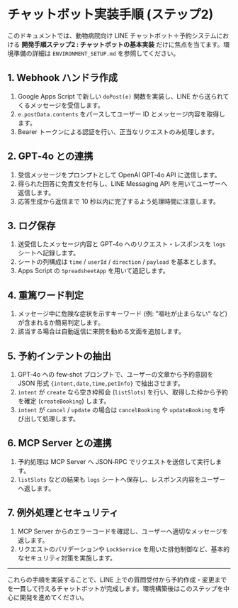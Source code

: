 # チャットボット実装手順 (ステップ2)

このドキュメントでは、動物病院向け LINE チャットボット＋予約システムにおける **開発手順ステップ2 : チャットボットの基本実装** だけに焦点を当てます。環境準備の詳細は `ENVIRONMENT_SETUP.md` を参照してください。

## 1. Webhook ハンドラ作成
1. Google Apps Script で新しい `doPost(e)` 関数を実装し、LINE から送られてくるメッセージを受信します。
2. `e.postData.contents` をパースしてユーザー ID とメッセージ内容を取得します。
3. Bearer トークンによる認証を行い、正当なリクエストのみ処理します。

## 2. GPT‑4o との連携
1. 受信メッセージをプロンプトとして OpenAI GPT‑4o API に送信します。
2. 得られた回答に免責文を付与し、LINE Messaging API を用いてユーザーへ返信します。
3. 応答生成から返信まで 10 秒以内に完了するよう処理時間に注意します。

## 3. ログ保存
1. 送受信したメッセージ内容と GPT‑4o へのリクエスト・レスポンスを `logs` シートへ記録します。
2. シートの列構成は `time` / `userId` / `direction` / `payload` を基本とします。
3. Apps Script の `SpreadsheetApp` を用いて追記します。

## 4. 重篤ワード判定
1. メッセージ中に危険な症状を示すキーワード (例: \"嘔吐が止まらない\" など) が含まれるか簡易判定します。
2. 該当する場合は自動返信に来院を勧める文面を追加します。

## 5. 予約インテントの抽出
1. GPT‑4o への few‑shot プロンプトで、ユーザーの文章から予約意図を JSON 形式 `{intent,date,time,petInfo}` で抽出させます。
2. `intent` が `create` なら空き枠照会 (`listSlots`) を行い、取得した枠から予約を確定 (`createBooking`) します。
3. `intent` が `cancel` / `update` の場合は `cancelBooking` や `updateBooking` を呼び出して処理します。

## 6. MCP Server との連携
1. 予約処理は MCP Server へ JSON‑RPC でリクエストを送信して実行します。
2. `listSlots` などの結果も `logs` シートへ保存し、レスポンス内容をユーザーへ返します。

## 7. 例外処理とセキュリティ
1. MCP Server からのエラーコードを確認し、ユーザーへ適切なメッセージを返します。
2. リクエストのバリデーションや `LockService` を用いた排他制御など、基本的なセキュリティ対策を実施します。

---
これらの手順を実装することで、LINE 上での質問受付から予約作成・変更までを一貫して行えるチャットボットが完成します。環境構築後はこのステップを中心に開発を進めてください。
